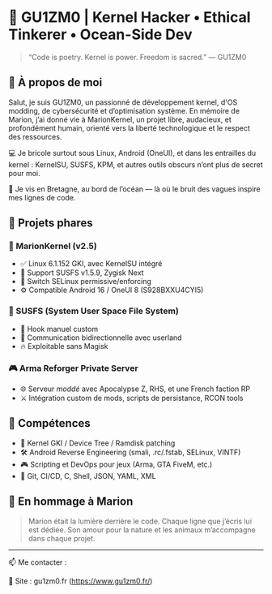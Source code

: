 # 🧠 GU1ZM0 | Kernel Hacker • Ethical Tinkerer • Ocean-Side Dev

> “Code is poetry. Kernel is power. Freedom is sacred.” — GU1ZM0

## 🌌 À propos de moi

Salut, je suis GU1ZM0, un passionné de développement kernel, d'OS modding, de cybersécurité et d’optimisation système. En mémoire de Marion, j’ai donné vie à MarionKernel, un projet libre, audacieux, et profondément humain, orienté vers la liberté technologique et le respect des ressources.

💻 Je bricole surtout sous Linux, Android (OneUI), et dans les entrailles du kernel : KernelSU, SUSFS, KPM, et autres outils obscurs n’ont plus de secret pour moi.

🌊 Je vis en Bretagne, au bord de l’océan — là où le bruit des vagues inspire mes lignes de code.

## 🔧 Projets phares

### 🐚 MarionKernel (v2.5)
- ✅ Linux 6.1.152 GKI, avec KernelSU intégré
- 📁 Support SUSFS v1.5.9, Zygisk Next
- 🔀 Switch SELinux permissive/enforcing
- ⚙️ Compatible Android 16 / OneUI 8 (S928BXXU4CYI5)

### 🧪 SUSFS (System User Space File System)
- 📡 Hook manuel custom
- 🔐 Communication bidirectionnelle avec userland
- 🔥 Exploitable sans Magisk

### 🎮 Arma Reforger Private Server
- 🌐 Serveur *moddé* avec Apocalypse Z, RHS, et une French faction RP
- ⚔️ Intégration custom de mods, scripts de persistance, RCON tools

## 📎 Compétences

- 🧬 Kernel GKI / Device Tree / Ramdisk patching
- 🛠️ Android Reverse Engineering (smali, .rc/.fstab, SELinux, VINTF)
- 🎮 Scripting et DevOps pour jeux (Arma, GTA FiveM, etc.)
- 🧠 Git, CI/CD, C, Shell, JSON, YAML, XML

## 🌹 En hommage à Marion
> Marion était la lumière derrière le code. Chaque ligne que j’écris lui est dédiée. Son amour pour la nature et les animaux m’accompagne dans chaque projet.

---

📫 Me contacter :  

🔹 Site : gu1zm0.fr (https://www.gu1zm0.fr/)
